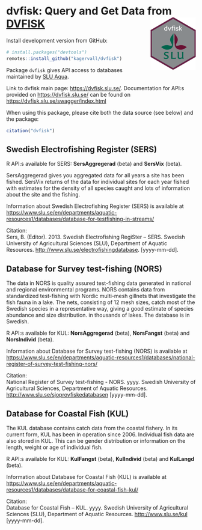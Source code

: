 
<!-- README.md is generated from README.Rmd. Please edit that file -->

# dvfisk: Query and Get Data from [DVFISK](https://dvfisk.slu.se/) <img src="man/figures/logo.png" align="right" height="139"/>

Install development version from GitHub:

``` r
# install.packages("devtools")
remotes::install_github("kagervall/dvfisk")
```

Package `dvfisk` gives API access to databases maintained by [SLU
Aqua](https://www.slu.se/en/departments/aquatic-resources1/ "Link to SLU Aqua").

Link to dvfisk main page: <https://dvfisk.slu.se/>. Documentation for
API:s provided on <https://dvfisk.slu.se/> can be found on
<https://dvfisk.slu.se/swagger/index.html>

When using this package, please cite both the data source (see below)
and the package:

``` r
citation("dvfisk")
```

## Swedish Electrofishing Register (SERS)

R API:s available for SERS: **SersAggregerad** (beta) and **SersVix**
(beta).

SersAggregerad gives you aggregated data for all years a site has been
fished. SersVix returns of the data for individual sites for each year
fished with estimates for the density of all species caught and lots of
information about the site and the fishing.

Information about Swedish Electrofishing Register (SERS) is available at
<https://www.slu.se/en/departments/aquatic-resources1/databases/database-for-testfishing-in-streams/>

Citation:  
Sers, B. (Editor). 2013. Swedish Electrofishing RegiSter – SERS. Swedish
University of Agricultural Sciences (SLU), Department of Aquatic
Resources. <http://www.slu.se/electrofishingdatabase>. \[yyyy-mm-dd\].

## Database for Survey test-fishing (NORS)

The data in NORS is quality assured test-fishing data generated in
national and regional environmental programs. NORS contains data from
standardized test-fishing with Nordic multi-mesh gillnets that
investigate the fish fauna in a lake. The nets, consisting of 12 mesh
sizes, catch most of the Swedish species in a representative way, giving
a good estimate of species abundance and size distribution. in thousands
of lakes. The database is in Swedish.

R API:s available for KUL: **NorsAggregerad** (beta), **NorsFangst**
(beta) and **NorsIndivid** (beta).

Information about Database for Survey test-fishing (NORS) is available
at
<https://www.slu.se/en/departments/aquatic-resources1/databases/national-register-of-survey-test-fishing-nors/>

Citation:  
National Register of Survey test-fishing - NORS. yyyy. Swedish
University of Agricultural Sciences, Department of Aquatic Resources.
<http://www.slu.se/sjoprovfiskedatabasen> \[yyyy-mm-dd\].

## Database for Coastal Fish (KUL)

The KUL database contains catch data from the coastal fishery. In its
current form, KUL has been in operation since 2006. Individual fish data
are also stored in KUL. This can be gender distribution or information
on the length, weight or age of individual fish.

R API:s available for KUL: **KulFangst** (beta), **KulIndivid** (beta)
and **KulLangd** (beta).

Information about Database for Coastal Fish (KUL) is available at
<https://www.slu.se/en/departments/aquatic-resources1/databases/database-for-coastal-fish-kul/>

Citation:  
Database for Coastal Fish – KUL. yyyy. Swedish University of
Agricultural Sciences (SLU), Department of Aquatic Resources.
<http://www.slu.se/kul> \[yyyy-mm-dd\].
